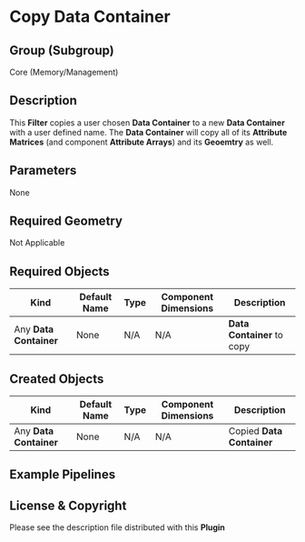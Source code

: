 # Copy Data Container #


## Group (Subgroup) ##

Core (Memory/Management)


## Description ##

This **Filter** copies a user chosen **Data Container** to a new **Data Container** with a user defined name. The **Data Container** will copy all of its **Attribute Matrices** (and component **Attribute Arrays**) and its **Geoemtry** as well.

## Parameters ##

None

## Required Geometry ##

Not Applicable

## Required Objects ##

| Kind | Default Name | Type | Component Dimensions | Description |
|------|--------------|------|----------------------|-------------|
| Any **Data Container** | None | N/A | N/A | **Data Container** to copy |

## Created Objects ##

| Kind | Default Name | Type | Component Dimensions | Description |
|------|--------------|------|----------------------|-------------|
| Any **Data Container** | None | N/A | N/A | Copied **Data Container** |

## Example Pipelines ##



## License & Copyright ##

Please see the description file distributed with this **Plugin**

